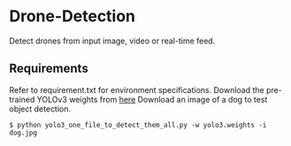 # Drone-Detection
Detect drones from input image, video or real-time feed.

## Requirements

Refer to requirement.txt for environment specifications.
Download the pre-trained YOLOv3 weights from [here](https://pjreddie.com/media/files/yolov3.weights)
Download an image of a dog to test object detection.

`$ python yolo3_one_file_to_detect_them_all.py -w yolo3.weights -i dog.jpg`
